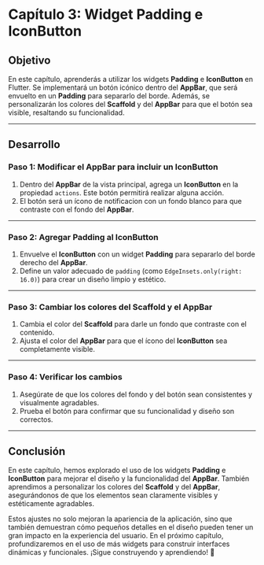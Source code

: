 # Capítulo 3: Widget Padding e IconButton

## Objetivo

En este capítulo, aprenderás a utilizar los widgets **Padding** e **IconButton** en Flutter. Se implementará un botón icónico dentro del **AppBar**, que será envuelto en un **Padding** para separarlo del borde. Además, se personalizarán los colores del **Scaffold** y del **AppBar** para que el botón sea visible, resaltando su funcionalidad.

---

## Desarrollo

### Paso 1: Modificar el AppBar para incluir un IconButton
1. Dentro del **AppBar** de la vista principal, agrega un **IconButton** en la propiedad `actions`. Este botón permitirá realizar alguna acción.
2. El botón será un ícono de notificacion con un fondo blanco para que contraste con el fondo del **AppBar**.

---

### Paso 2: Agregar Padding al IconButton
1. Envuelve el **IconButton** con un widget **Padding** para separarlo del borde derecho del **AppBar**.
2. Define un valor adecuado de `padding` (como `EdgeInsets.only(right: 16.0)`) para crear un diseño limpio y estético.

---

### Paso 3: Cambiar los colores del Scaffold y el AppBar
1. Cambia el color del **Scaffold** para darle un fondo que contraste con el contenido.
2. Ajusta el color del **AppBar** para que el ícono del **IconButton** sea completamente visible.

---

### Paso 4: Verificar los cambios
1. Asegúrate de que los colores del fondo y del botón sean consistentes y visualmente agradables.
2. Prueba el botón para confirmar que su funcionalidad y diseño son correctos.

---

## Conclusión

En este capítulo, hemos explorado el uso de los widgets **Padding** e **IconButton** para mejorar el diseño y la funcionalidad del **AppBar**. También aprendimos a personalizar los colores del **Scaffold** y del **AppBar**, asegurándonos de que los elementos sean claramente visibles y estéticamente agradables.

Estos ajustes no solo mejoran la apariencia de la aplicación, sino que también demuestran cómo pequeños detalles en el diseño pueden tener un gran impacto en la experiencia del usuario. En el próximo capítulo, profundizaremos en el uso de más widgets para construir interfaces dinámicas y funcionales. ¡Sigue construyendo y aprendiendo! 🚀
